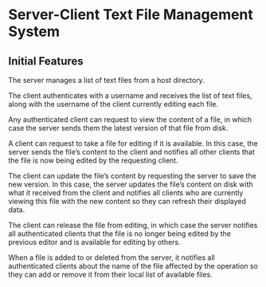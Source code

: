 # Server-Client Text File Management System

## Initial Features

The server manages a list of text files from a host directory.

The client authenticates with a username and receives the list of text files, along with the username of the client currently editing each file.

Any authenticated client can request to view the content of a file, in which case the server sends them the latest version of that file from disk.

A client can request to take a file for editing if it is available. In this case, the server sends the file’s content to the client and notifies all other clients that the file is now being edited by the requesting client.

The client can update the file’s content by requesting the server to save the new version. In this case, the server updates the file’s content on disk with what it received from the client and notifies all clients who are currently viewing this file with the new content so they can refresh their displayed data.

The client can release the file from editing, in which case the server notifies all authenticated clients that the file is no longer being edited by the previous editor and is available for editing by others.

When a file is added to or deleted from the server, it notifies all authenticated clients about the name of the file affected by the operation so they can add or remove it from their local list of available files.
